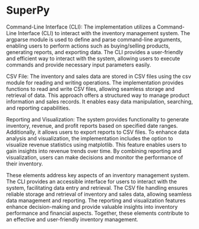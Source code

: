 # SuperPy

Command-Line Interface (CLI):
The implementation utilizes a Command-Line Interface (CLI) to interact with the inventory management system. 
The argparse module is used to define and parse command-line arguments, 
enabling users to perform actions such as buying/selling products, 
generating reports, and exporting data. The CLI provides a user-friendly and efficient way to interact with the system, 
allowing users to execute commands and provide necessary input parameters easily.

CSV File:
The inventory and sales data are stored in CSV files using the csv module for reading and writing operations. 
The implementation provides functions to read and write CSV files, allowing seamless storage and retrieval of data. 
This approach offers a structured way to manage product information and sales records. 
It enables easy data manipulation, searching, and reporting capabilities.

Reporting and Visualization:
The system provides functionality to generate inventory, revenue, and profit reports based on specified date ranges. 
Additionally, it allows users to export reports to CSV files. To enhance data analysis and visualization, 
the implementation includes the option to visualize revenue statistics using matplotlib. 
This feature enables users to gain insights into revenue trends over time. 
By combining reporting and visualization, users can make decisions and monitor the performance of their inventory.

These elements address key aspects of an inventory management system. 
The CLI provides an accessible interface for users to interact with the system, 
facilitating data entry and retrieval. The CSV file handling ensures reliable storage and 
retrieval of inventory and sales data, allowing seamless data management and reporting. 
The reporting and visualization features enhance decision-making and provide valuable insights into 
inventory performance and financial aspects. Together, these elements contribute to an effective and 
user-friendly inventory management.

